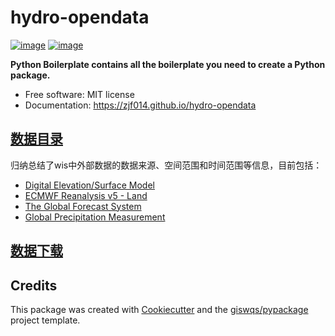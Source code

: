# hydro-opendata


[![image](https://img.shields.io/pypi/v/hydro-opendata.svg)](https://pypi.python.org/pypi/hydro-opendata)
[![image](https://img.shields.io/conda/vn/conda-forge/hydro-opendata.svg)](https://anaconda.org/conda-forge/hydro-opendata)


**Python Boilerplate contains all the boilerplate you need to create a Python package.**


-   Free software: MIT license
-   Documentation: https://zjf014.github.io/hydro-opendata
    

## [数据目录](./data_catalog/)

归纳总结了wis中外部数据的数据来源、空间范围和时间范围等信息，目前包括：

- [Digital Elevation/Surface Model](./data_catalog/README.md#digital-elevationsurface-model)
- [ECMWF Reanalysis v5 - Land](./data_catalog/README.md#ecmwf-reanalysis-v5)
- [The Global Forecast System](./data_catalog/README.md#the-global-forecast-system)
- [Global Precipitation Measurement](./data_catalog/README.md#global-precipitation-measurement)

## [数据下载]()


## Credits

This package was created with [Cookiecutter](https://github.com/cookiecutter/cookiecutter) and the [giswqs/pypackage](https://github.com/giswqs/pypackage) project template.
